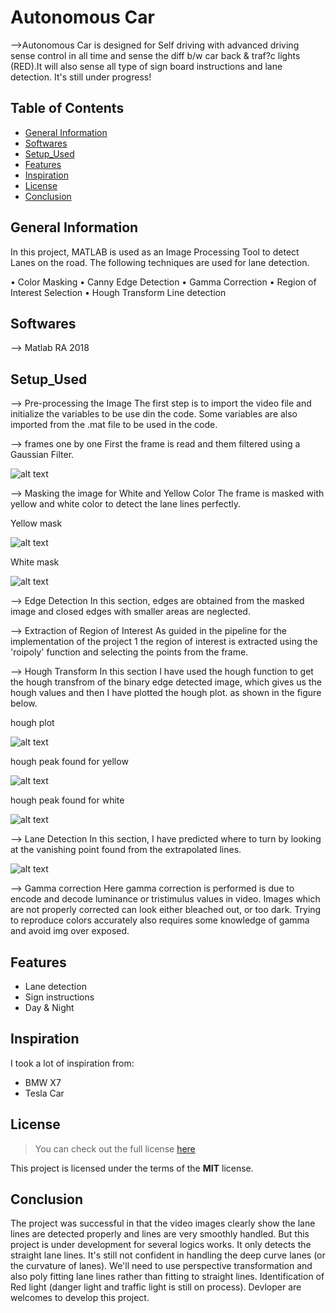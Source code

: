  # Autonomous Car

-->Autonomous Car is designed for Self driving with advanced driving sense control in all time and sense the diff b/w car back & traf?c lights (RED).It will also sense all type of sign board instructions and lane detection. It's still under progress!

## Table of Contents
* [General Information](#general-information)
* [Softwares](#Softwares)
* [Setup_Used](#Setup_Used)
* [Features](#features)
* [Inspiration](#inspiration)
* [License](#license)
* [Conclusion](#Conclusion)

## General Information
 In this project, MATLAB is used as an Image Processing Tool to detect Lanes on the road. The following techniques are used for lane detection. 
 
 • Color Masking
 • Canny Edge Detection
 • Gamma Correction 
 • Region of Interest Selection
 • Hough Transform Line detection  

## Softwares
--> Matlab RA 2018


## Setup_Used

--> Pre-processing the Image
    The first step is to import the video file and initialize the variables to be use din the code. Some variables are also imported from the .mat file to be used in the code. 

--> frames one by one
    First the frame is read and them filtered using a Gaussian Filter.
    
   ![alt text](https://github.com/Piraicv/Autonomous-car/blob/main/Output/Gaussian%20Filtered%20Img.jpg)

--> Masking the image for White and Yellow Color
    The frame is masked with yellow and white color to detect the lane lines perfectly.
    
   Yellow mask
   
   ![alt text](https://github.com/Piraicv/Autonomous-car/blob/main/Output/Yellow%20Mask%20Img.jpg)

   White mask
   
   ![alt text](https://github.com/Piraicv/Autonomous-car/blob/main/Output/White%20Mask%20Img.jpg)


--> Edge Detection
    In this section, edges are obtained from the masked image and closed edges with smaller areas are neglected.

--> Extraction of Region of Interest
    As guided in the pipeline for the implementation of the project 1 the region of interest is extracted using the 'roipoly' function and selecting the points from the frame.

--> Hough Transform
    In this section I have used the hough function to get the hough transfrom of the binary edge detected image, which gives us the hough values and then I have plotted the         hough plot. as shown in the figure below.
    
   hough plot
   
   ![alt text](https://github.com/Piraicv/Autonomous-car/blob/main/Output/Hough%20lines%20found%20in%20image.jpg)
   
   hough peak found for yellow
   
   ![alt text](https://github.com/Piraicv/Autonomous-car/blob/main/Output/Hough%20peaks%20found%20for%20yellow%20lines.jpg)
   
   hough peak found for white
    
   ![alt text](https://github.com/Piraicv/Autonomous-car/blob/main/Output/Hough%20peaks%20found%20for%20white%20lines.jpg)
    
--> Lane Detection
   In this section, I have predicted where to turn by looking at the vanishing point found from the extrapolated lines.
   
   ![alt text](https://github.com/Piraicv/Autonomous-car/blob/main/Output/Lane%20Detection.jpg)

--> Gamma correction
    Here gamma correction is performed is due to encode and decode luminance or tristimulus values in video. Images which are not properly corrected can look either bleached     out, or too dark. Trying to reproduce colors accurately also requires some knowledge of gamma and avoid img over exposed. 


## Features

* Lane detection
* Sign instructions
* Day & Night

## Inspiration
I took a lot of inspiration from:
- BMW X7
- Tesla Car

## License
> You can check out the full license [here](https://github.com/Piraicv/Autonomous-car/blob/main/LICENSE)

This project is licensed under the terms of the **MIT** license.

## Conclusion

The project was successful in that the video images clearly show the lane lines are detected properly and lines are very smoothly handled. But this project is under development for several logics works.
It only detects the straight lane lines. It's still not confident in handling the deep curve lanes (or the curvature of lanes). We'll need to use perspective transformation and also poly fitting lane lines rather than fitting to straight lines. 
Identification of Red light (danger light and traffic light is still on process). Devloper are welcomes to develop this project. 

